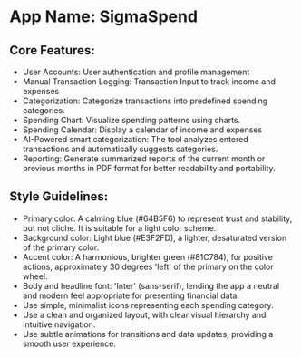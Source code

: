 # **App Name**: SigmaSpend

## Core Features:

- User Accounts: User authentication and profile management
- Manual Transaction Logging: Transaction Input to track income and expenses
- Categorization: Categorize transactions into predefined spending categories.
- Spending Chart: Visualize spending patterns using charts.
- Spending Calendar: Display a calendar of income and expenses
- AI-Powered smart categorization: The tool analyzes entered transactions and automatically suggests categories.
- Reporting: Generate summarized reports of the current month or previous months in PDF format for better readability and portability.

## Style Guidelines:

- Primary color: A calming blue (#64B5F6) to represent trust and stability, but not cliche. It is suitable for a light color scheme.
- Background color: Light blue (#E3F2FD), a lighter, desaturated version of the primary color.
- Accent color: A harmonious, brighter green (#81C784), for positive actions, approximately 30 degrees 'left' of the primary on the color wheel.
- Body and headline font: 'Inter' (sans-serif), lending the app a neutral and modern feel appropriate for presenting financial data.
- Use simple, minimalist icons representing each spending category.
- Use a clean and organized layout, with clear visual hierarchy and intuitive navigation.
- Use subtle animations for transitions and data updates, providing a smooth user experience.